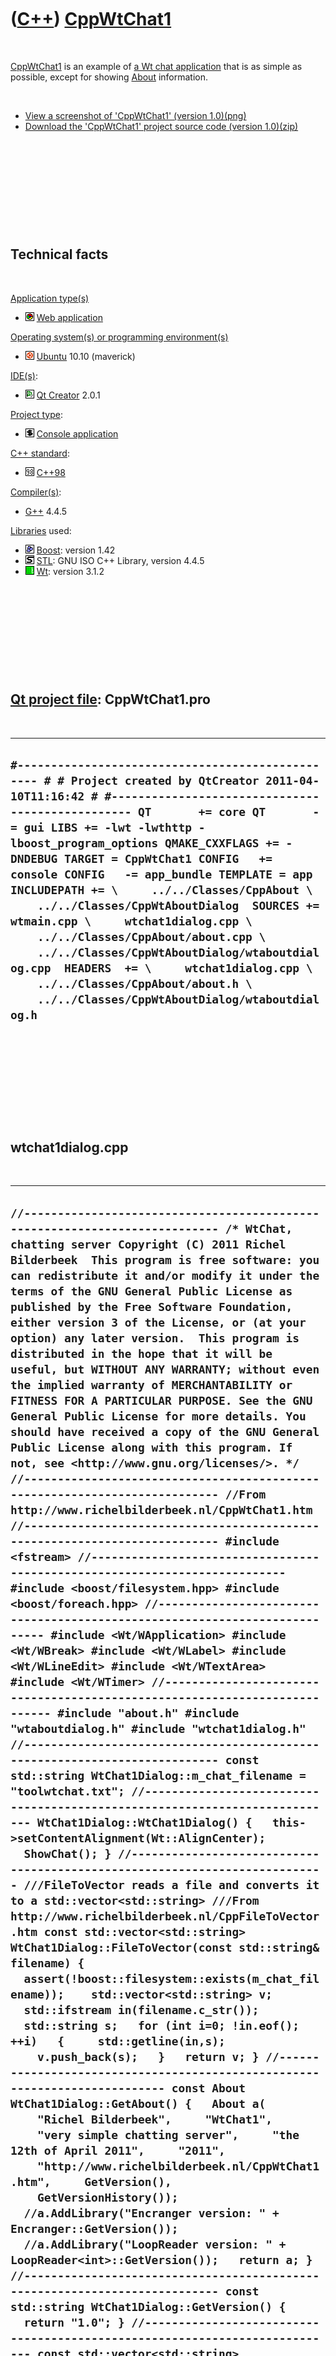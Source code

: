 



 

 

 

 

 

([C++](Cpp.htm)) [CppWtChat1](CppWtChat1.htm)
=============================================

 

[CppWtChat1](CppWtChat1.htm) is an example of [a Wt chat
application](CppWtChat.htm) that is as simple as possible, except for
showing [About](CppAbout.htm) information.

 

-   [View a screenshot of 'CppWtChat1'
    (version 1.0)(png)](CppWtChat1_1_0.png)
-   [Download the 'CppWtChat1' project source code
    (version 1.0)(zip)](CppWtChat1Source_1_0.zip)

 

 

 

 

 

Technical facts
---------------

 

[Application type(s)](CppApplication.htm)

-   ![Web](PicWeb.png) [Web application](CppWebApplication.htm)

[Operating system(s) or programming environment(s)](CppOs.htm)

-   ![Ubuntu](PicUbuntu.png) [Ubuntu](CppUbuntu.htm) 10.10 (maverick)

[IDE(s)](CppIde.htm):

-   ![Qt Creator](PicQtCreator.png) [Qt Creator](CppQtCreator.htm) 2.0.1

[Project type](CppQtProjectType.htm):

-   ![console](PicConsole.png) [Console
    application](CppConsoleApplication.htm)

[C++ standard](CppStandard.htm):

-   ![C++98](PicCpp98.png) [C++98](Cpp98.htm)

[Compiler(s)](CppCompiler.htm):

-   [G++](CppGpp.htm) 4.4.5

[Libraries](CppLibrary.htm) used:

-   ![Boost](PicBoost.png) [Boost](CppBoost.htm): version 1.42
-   ![STL](PicStl.png) [STL](CppStl.htm): GNU ISO C++ Library, version
    4.4.5
-   ![Wt](PicWt.png) [Wt](CppWt.htm): version 3.1.2

 

 

 

 

 

[Qt project file](CppQtProjectFile.htm): CppWtChat1.pro
-------------------------------------------------------

 

  -------------------------------------------------------------------------------------------------------------------------------------------------------------------------------------------------------------------------------------------------------------------------------------------------------------------------------------------------------------------------------------------------------------------------------------------------------------------------------------------------------------------------------------------------------------------------------------------------------------------------------------------------------------------------------------------------------------------------
  ` #------------------------------------------------- # # Project created by QtCreator 2011-04-10T11:16:42 # #------------------------------------------------- QT       += core QT       -= gui LIBS += -lwt -lwthttp -lboost_program_options QMAKE_CXXFLAGS += -DNDEBUG TARGET = CppWtChat1 CONFIG   += console CONFIG   -= app_bundle TEMPLATE = app  INCLUDEPATH += \     ../../Classes/CppAbout \     ../../Classes/CppWtAboutDialog  SOURCES += wtmain.cpp \     wtchat1dialog.cpp \     ../../Classes/CppAbout/about.cpp \     ../../Classes/CppWtAboutDialog/wtaboutdialog.cpp  HEADERS  += \     wtchat1dialog.cpp \     ../../Classes/CppAbout/about.h \     ../../Classes/CppWtAboutDialog/wtaboutdialog.h  `
  -------------------------------------------------------------------------------------------------------------------------------------------------------------------------------------------------------------------------------------------------------------------------------------------------------------------------------------------------------------------------------------------------------------------------------------------------------------------------------------------------------------------------------------------------------------------------------------------------------------------------------------------------------------------------------------------------------------------------

 

 

 

 

 

wtchat1dialog.cpp
-----------------

 

  ----------------------------------------------------------------------------------------------------------------------------------------------------------------------------------------------------------------------------------------------------------------------------------------------------------------------------------------------------------------------------------------------------------------------------------------------------------------------------------------------------------------------------------------------------------------------------------------------------------------------------------------------------------------------------------------------------------------------------------------------------------------------------------------------------------------------------------------------------------------------------------------------------------------------------------------------------------------------------------------------------------------------------------------------------------------------------------------------------------------------------------------------------------------------------------------------------------------------------------------------------------------------------------------------------------------------------------------------------------------------------------------------------------------------------------------------------------------------------------------------------------------------------------------------------------------------------------------------------------------------------------------------------------------------------------------------------------------------------------------------------------------------------------------------------------------------------------------------------------------------------------------------------------------------------------------------------------------------------------------------------------------------------------------------------------------------------------------------------------------------------------------------------------------------------------------------------------------------------------------------------------------------------------------------------------------------------------------------------------------------------------------------------------------------------------------------------------------------------------------------------------------------------------------------------------------------------------------------------------------------------------------------------------------------------------------------------------------------------------------------------------------------------------------------------------------------------------------------------------------------------------------------------------------------------------------------------------------------------------------------------------------------------------------------------------------------------------------------------------------------------------------------------------------------------------------------------------------------------------------------------------------------------------------------------------------------------------------------------------------------------------------------------------------------------------------------------------------------------------------------------------------------------------------------------------------------------------------------------------------------------------------------------------------------------------------------------------------------------------------------------------------------------------------------------------------------------------------------------------------------------------------------------------------------------------------------------------------------------------------------------------------------------------------------------------------------------------------------------------------------------------------------------------------------------------------------------------------------------------------------------------------------------------------------------------------------------------------------------------------------------------------------------------------------------------------------------------------------------------------------------------------------------------------------------------------------------------------------------------------------------------------------------------------------------------------------------------------------------------------------------------------------------------------------------------------------------------------------------------------------------------------------------------------------------------------------------------------------------------------------------------------------------------------------------------------------------------------------------------------------------------------------------------------------------------------------------------------------------------------------------------------------------------------------------------------------------------------------------------------------------------------------------------------------------------------------------------------------------------------------------------------------------------------------------------------------------------------------------------------------------------------------------------------------------------------------------------------------------------------------------------------------------------------------------------------------------------------------------------------------------------------------------------------------------------------------------------------------------------------------------------------------------------------------------------------------------------------------------------------------------------------------------------
  ` //--------------------------------------------------------------------------- /* WtChat, chatting server Copyright (C) 2011 Richel Bilderbeek  This program is free software: you can redistribute it and/or modify it under the terms of the GNU General Public License as published by the Free Software Foundation, either version 3 of the License, or (at your option) any later version.  This program is distributed in the hope that it will be useful, but WITHOUT ANY WARRANTY; without even the implied warranty of MERCHANTABILITY or FITNESS FOR A PARTICULAR PURPOSE. See the GNU General Public License for more details. You should have received a copy of the GNU General Public License along with this program. If not, see <http://www.gnu.org/licenses/>. */ //--------------------------------------------------------------------------- //From http://www.richelbilderbeek.nl/CppWtChat1.htm //--------------------------------------------------------------------------- #include <fstream> //--------------------------------------------------------------------------- #include <boost/filesystem.hpp> #include <boost/foreach.hpp> //--------------------------------------------------------------------------- #include <Wt/WApplication> #include <Wt/WBreak> #include <Wt/WLabel> #include <Wt/WLineEdit> #include <Wt/WTextArea> #include <Wt/WTimer> //--------------------------------------------------------------------------- #include "about.h" #include "wtaboutdialog.h" #include "wtchat1dialog.h" //--------------------------------------------------------------------------- const std::string WtChat1Dialog::m_chat_filename = "toolwtchat.txt"; //--------------------------------------------------------------------------- WtChat1Dialog::WtChat1Dialog() {   this->setContentAlignment(Wt::AlignCenter);   ShowChat(); } //--------------------------------------------------------------------------- ///FileToVector reads a file and converts it to a std::vector<std::string> ///From http://www.richelbilderbeek.nl/CppFileToVector.htm const std::vector<std::string> WtChat1Dialog::FileToVector(const std::string& filename) {   assert(!boost::filesystem::exists(m_chat_filename));    std::vector<std::string> v;   std::ifstream in(filename.c_str());   std::string s;   for (int i=0; !in.eof(); ++i)   {     std::getline(in,s);     v.push_back(s);   }   return v; } //--------------------------------------------------------------------------- const About WtChat1Dialog::GetAbout() {   About a(     "Richel Bilderbeek",     "WtChat1",     "very simple chatting server",     "the 12th of April 2011",     "2011",     "http://www.richelbilderbeek.nl/CppWtChat1.htm",     GetVersion(),     GetVersionHistory());   //a.AddLibrary("Encranger version: " + Encranger::GetVersion());   //a.AddLibrary("LoopReader version: " + LoopReader<int>::GetVersion());   return a; } //--------------------------------------------------------------------------- const std::string WtChat1Dialog::GetVersion() {   return "1.0"; } //--------------------------------------------------------------------------- const std::vector<std::string> WtChat1Dialog::GetVersionHistory() {   std::vector<std::string> v;   v.push_back("2011-04-12: Version 1.0: initial version");   return v; } //--------------------------------------------------------------------------- void WtChat1Dialog::OnAboutClick() {   m_timer->stop();   ShowAbout(); } //--------------------------------------------------------------------------- void WtChat1Dialog::OnCloseClick() {   m_signal_close(); } //--------------------------------------------------------------------------- void WtChat1Dialog::OnEditChange() {   if (m_edit->text().empty()) return;   const std::string new_text     = m_text->text().toUTF8()     + boost::lexical_cast<std::string>('\n')     + m_edit->text().toUTF8();   {     std::ofstream f(m_chat_filename.c_str());     f << new_text;   }   m_text->setText(new_text);   m_edit->setText(""); } //--------------------------------------------------------------------------- void WtChat1Dialog::OnTimer() {   if (!boost::filesystem::exists(m_chat_filename)) return;   const std::vector<std::string> v = FileToVector(m_chat_filename);   std::string text;   BOOST_FOREACH(const std::string s,v)   {     if(s.empty()) continue;     text+=s;     text+='\n';   }   if (!text.empty()) text.resize(text.size() - 1); //pop '\n'   m_text->setText(text); } //--------------------------------------------------------------------------- void WtChat1Dialog::ShowAbout() {   About a = GetAbout();   WtAboutDialog * const d = new WtAboutDialog(a);   d->m_signal_close.connect(     boost::bind(     &WtChat1Dialog::ShowChat,     this));   this->clear();   this->addWidget(d); } //--------------------------------------------------------------------------- void WtChat1Dialog::ShowChat() {   this->clear();   //Title   {     Wt::WLabel * const title = new Wt::WLabel("WtChat1");     title->setStyleClass("title");     this->addWidget(title);   }   this->addWidget(new Wt::WBreak);   {     m_text = new Wt::WTextArea;     this->addWidget(m_text);   }   this->addWidget(new Wt::WBreak);   {     m_edit = new Wt::WLineEdit;     m_edit->changed().connect(       this, &WtChat1Dialog::OnEditChange);     this->addWidget(m_edit);   }   this->addWidget(new Wt::WBreak);   //About button   {     Wt::WPushButton * const button = new Wt::WPushButton("About");     button->clicked().connect(       this, &WtChat1Dialog::OnAboutClick);     this->addWidget(button);   }   //Close button   {     Wt::WPushButton * const button = new Wt::WPushButton("Close");     button->clicked().connect(       this, &WtChat1Dialog::OnCloseClick);     this->addWidget(button);   }   m_timer = new Wt::WTimer;   m_timer->setInterval(1000);   m_timer->start();   m_timer->timeout().connect(     this, &WtChat1Dialog::OnTimer);   } //--------------------------------------------------------------------------- `
  ----------------------------------------------------------------------------------------------------------------------------------------------------------------------------------------------------------------------------------------------------------------------------------------------------------------------------------------------------------------------------------------------------------------------------------------------------------------------------------------------------------------------------------------------------------------------------------------------------------------------------------------------------------------------------------------------------------------------------------------------------------------------------------------------------------------------------------------------------------------------------------------------------------------------------------------------------------------------------------------------------------------------------------------------------------------------------------------------------------------------------------------------------------------------------------------------------------------------------------------------------------------------------------------------------------------------------------------------------------------------------------------------------------------------------------------------------------------------------------------------------------------------------------------------------------------------------------------------------------------------------------------------------------------------------------------------------------------------------------------------------------------------------------------------------------------------------------------------------------------------------------------------------------------------------------------------------------------------------------------------------------------------------------------------------------------------------------------------------------------------------------------------------------------------------------------------------------------------------------------------------------------------------------------------------------------------------------------------------------------------------------------------------------------------------------------------------------------------------------------------------------------------------------------------------------------------------------------------------------------------------------------------------------------------------------------------------------------------------------------------------------------------------------------------------------------------------------------------------------------------------------------------------------------------------------------------------------------------------------------------------------------------------------------------------------------------------------------------------------------------------------------------------------------------------------------------------------------------------------------------------------------------------------------------------------------------------------------------------------------------------------------------------------------------------------------------------------------------------------------------------------------------------------------------------------------------------------------------------------------------------------------------------------------------------------------------------------------------------------------------------------------------------------------------------------------------------------------------------------------------------------------------------------------------------------------------------------------------------------------------------------------------------------------------------------------------------------------------------------------------------------------------------------------------------------------------------------------------------------------------------------------------------------------------------------------------------------------------------------------------------------------------------------------------------------------------------------------------------------------------------------------------------------------------------------------------------------------------------------------------------------------------------------------------------------------------------------------------------------------------------------------------------------------------------------------------------------------------------------------------------------------------------------------------------------------------------------------------------------------------------------------------------------------------------------------------------------------------------------------------------------------------------------------------------------------------------------------------------------------------------------------------------------------------------------------------------------------------------------------------------------------------------------------------------------------------------------------------------------------------------------------------------------------------------------------------------------------------------------------------------------------------------------------------------------------------------------------------------------------------------------------------------------------------------------------------------------------------------------------------------------------------------------------------------------------------------------------------------------------------------------------------------------------------------------------------------------------------------------------------------------------------------------

 

 

 

 

 

wtchat1dialog.h
---------------

 

  --------------------------------------------------------------------------------------------------------------------------------------------------------------------------------------------------------------------------------------------------------------------------------------------------------------------------------------------------------------------------------------------------------------------------------------------------------------------------------------------------------------------------------------------------------------------------------------------------------------------------------------------------------------------------------------------------------------------------------------------------------------------------------------------------------------------------------------------------------------------------------------------------------------------------------------------------------------------------------------------------------------------------------------------------------------------------------------------------------------------------------------------------------------------------------------------------------------------------------------------------------------------------------------------------------------------------------------------------------------------------------------------------------------------------------------------------------------------------------------------------------------------------------------------------------------------------------------------------------------------------------------------------------------------------------------------------------------------------------------------------------------------------------------------------------------------------------------------------------------------------------------------------------------------------------------------------------------------------------------------------------------------------------------------------------------------------------------------------------------------------------------------------------------------------------------------------------------------------------------------------------------------------------------------------------------------------------------------------------------------------------
  ` //--------------------------------------------------------------------------- /* WtChat, chatting server Copyright (C) 2011 Richel Bilderbeek  This program is free software: you can redistribute it and/or modify it under the terms of the GNU General Public License as published by the Free Software Foundation, either version 3 of the License, or (at your option) any later version.  This program is distributed in the hope that it will be useful, but WITHOUT ANY WARRANTY; without even the implied warranty of MERCHANTABILITY or FITNESS FOR A PARTICULAR PURPOSE. See the GNU General Public License for more details. You should have received a copy of the GNU General Public License along with this program. If not, see <http://www.gnu.org/licenses/>. */ //--------------------------------------------------------------------------- //From http://www.richelbilderbeek.nl/CppWtChat1.htm //--------------------------------------------------------------------------- #ifndef WTCHAT1DIALOG_H #define WTCHAT1DIALOG_H //--------------------------------------------------------------------------- #include <boost/signals2.hpp> //--------------------------------------------------------------------------- #include <Wt/WContainerWidget> //--------------------------------------------------------------------------- #include "about.h" //--------------------------------------------------------------------------- namespace Wt {   struct WLineEdit;   struct WTextArea;   struct WTimer; } //--------------------------------------------------------------------------- struct WtChat1Dialog : public Wt::WContainerWidget {   WtChat1Dialog();   mutable boost::signals2::signal<void ()> m_signal_close;    private:   Wt::WLineEdit * m_edit;   Wt::WTextArea * m_text;   Wt::WTimer * m_timer;   static const std::string m_chat_filename;    void OnAboutClick();   void OnCloseClick();   void OnEditChange();   void OnTimer();   void ShowAbout();   void ShowChat();    public:   static const std::vector<std::string> FileToVector(const std::string& filename);   static const About GetAbout();   static const std::string GetVersion();   static const std::vector<std::string> GetVersionHistory();  }; //--------------------------------------------------------------------------- #endif // WTCHAT1DIALOG_H `
  --------------------------------------------------------------------------------------------------------------------------------------------------------------------------------------------------------------------------------------------------------------------------------------------------------------------------------------------------------------------------------------------------------------------------------------------------------------------------------------------------------------------------------------------------------------------------------------------------------------------------------------------------------------------------------------------------------------------------------------------------------------------------------------------------------------------------------------------------------------------------------------------------------------------------------------------------------------------------------------------------------------------------------------------------------------------------------------------------------------------------------------------------------------------------------------------------------------------------------------------------------------------------------------------------------------------------------------------------------------------------------------------------------------------------------------------------------------------------------------------------------------------------------------------------------------------------------------------------------------------------------------------------------------------------------------------------------------------------------------------------------------------------------------------------------------------------------------------------------------------------------------------------------------------------------------------------------------------------------------------------------------------------------------------------------------------------------------------------------------------------------------------------------------------------------------------------------------------------------------------------------------------------------------------------------------------------------------------------------------------------------

 

 

 

 

 

wtmain.cpp
----------

 

  ------------------------------------------------------------------------------------------------------------------------------------------------------------------------------------------------------------------------------------------------------------------------------------------------------------------------------------------------------------------------------------------------------------------------------------------------------------------------------------------------------------------------------------------------------------------------------------------------------------------------------------------------------------------------------------------------------------------------------------------------------------------------------------------------------------------------------------------------------------------------------------------------------------------------------------------------------------------------------------------------------------------------------------------------------------------------------------------------------------------------------------------------------------------------------------------------------------------------------------------------------------------------------------------------------------------------------------------------------------------------------------------------------------------------------------------------------------------------------------------------------------------------------------------------------------------------------------------------------------------------------------------------------------------------------------------------------------------------------------------------------------------------------------------------------------------------------------------------------------------------------------------------------------------------------------------------------------------------------------------------------------------------------------------------------------------------------------------------------------------------------------------------------------------------------------------------------------------------------------------------------------------------------------------------------------------------------------------------------------------------------------------------------------------------------------------------------------------------------------------------------------------------------------------------------------------------------------------------------------------------------------------------------------------------------------------------------------------------------------------------------------------------------------------------------------------------------------------------------------------------------------------------------------------------------------------------------------------------------------------------------------------------------------------------------------------------------------------------------------------------------------------------------------------------------------------------------------------------------------------------------------------------------------------------------------------------------------------------------------------------------------------------------------------------------------------------------------------------------------------------------------------------------------------------------------------------------------------------------------------------------------------------------------------------------------------------------------------
  ` //--------------------------------------------------------------------------- /* WtChat, chatting server Copyright (C) 2011 Richel Bilderbeek  This program is free software: you can redistribute it and/or modify it under the terms of the GNU General Public License as published by the Free Software Foundation, either version 3 of the License, or (at your option) any later version.  This program is distributed in the hope that it will be useful, but WITHOUT ANY WARRANTY; without even the implied warranty of MERCHANTABILITY or FITNESS FOR A PARTICULAR PURPOSE. See the GNU General Public License for more details. You should have received a copy of the GNU General Public License along with this program. If not, see <http://www.gnu.org/licenses/>. */ //--------------------------------------------------------------------------- //From http://www.richelbilderbeek.nl/CppWtChat1.htm //--------------------------------------------------------------------------- #include <iostream> //--------------------------------------------------------------------------- #include <boost/program_options.hpp> //--------------------------------------------------------------------------- #include <Wt/WApplication> #include <Wt/WContainerWidget> #include <Wt/WEnvironment> //--------------------------------------------------------------------------- #include "wtchat1dialog.h" //--------------------------------------------------------------------------- struct WtApplication : public Wt::WApplication {   WtApplication(const Wt::WEnvironment& env)     : Wt::WApplication(env),     m_dialog(new WtChat1Dialog)   {     this->setTitle("WtChat1");     this->useStyleSheet("wt.css");     root()->addWidget(m_dialog);    }   private:   WtChat1Dialog * const m_dialog; }; //--------------------------------------------------------------------------- Wt::WApplication *createApplication(   const Wt::WEnvironment& env) {   return new WtApplication(env); } //--------------------------------------------------------------------------- int main(int argc, char **argv) {   // Declare the supported options.   boost::program_options::options_description d(     "Allowed options for TestLed");   std::string docroot;   std::string http_address;   std::string http_port;   d.add_options()       ("help",         "produce this help message")       ("docroot",          boost::program_options::value<std::string>(&docroot)->default_value("."),          "the docroot")       ("http-address",          boost::program_options::value<std::string>(&http_address)->default_value("0.0.0.0"),          "the server's http address")       ("http-port",          boost::program_options::value<std::string>(&http_port)->default_value("8080"),          "the server's http port")       ;    boost::program_options::variables_map m;   boost::program_options::store(     boost::program_options::parse_command_line(       argc, argv, d), m);   boost::program_options::notify(m);    if (m.count("help"))   {     //Display the options_description     std::cout << d << "\n";     return 0;   }    //Create the arguments in std::string format   std::vector<std::string> v(7);   v[0] = argv[0];   v[1] = "--docroot";   v[2] = docroot;   v[3] = "--http-address";   v[4] = http_address;   v[5] = "--http-port";   v[6] = http_port;    //Convert the arguments to char* format   std::vector<char*> w(7);   for (int i=0; i!=7; ++i) w[i] = &v[i][0];    //Give Wt the modified parameters   return WRun(w.size(), &w[0], &createApplication); } //--------------------------------------------------------------------------- `
  ------------------------------------------------------------------------------------------------------------------------------------------------------------------------------------------------------------------------------------------------------------------------------------------------------------------------------------------------------------------------------------------------------------------------------------------------------------------------------------------------------------------------------------------------------------------------------------------------------------------------------------------------------------------------------------------------------------------------------------------------------------------------------------------------------------------------------------------------------------------------------------------------------------------------------------------------------------------------------------------------------------------------------------------------------------------------------------------------------------------------------------------------------------------------------------------------------------------------------------------------------------------------------------------------------------------------------------------------------------------------------------------------------------------------------------------------------------------------------------------------------------------------------------------------------------------------------------------------------------------------------------------------------------------------------------------------------------------------------------------------------------------------------------------------------------------------------------------------------------------------------------------------------------------------------------------------------------------------------------------------------------------------------------------------------------------------------------------------------------------------------------------------------------------------------------------------------------------------------------------------------------------------------------------------------------------------------------------------------------------------------------------------------------------------------------------------------------------------------------------------------------------------------------------------------------------------------------------------------------------------------------------------------------------------------------------------------------------------------------------------------------------------------------------------------------------------------------------------------------------------------------------------------------------------------------------------------------------------------------------------------------------------------------------------------------------------------------------------------------------------------------------------------------------------------------------------------------------------------------------------------------------------------------------------------------------------------------------------------------------------------------------------------------------------------------------------------------------------------------------------------------------------------------------------------------------------------------------------------------------------------------------------------------------------------------------------------------------

 

 

 

 

 

 

 

 

 

 





 

[![Valid XHTML 1.0 Strict](valid-xhtml10.png){width="88"
height="31"}](http://validator.w3.org/check?uri=referer)
